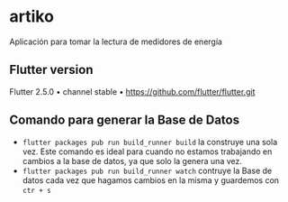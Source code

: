 # artiko

Aplicación para tomar la lectura de medidores de energía

## Flutter version
Flutter 2.5.0 • channel stable • https://github.com/flutter/flutter.git

## Comando para generar la Base de Datos
- `flutter packages pub run build_runner build` la construye una sola vez. Este comando es ideal para cuando no estamos trabajando en cambios a la base de datos, ya que solo la genera una vez.
- `flutter packages pub run build_runner watch` contruye la Base de datos cada vez que hagamos cambios en la misma y guardemos con `ctr + s`


